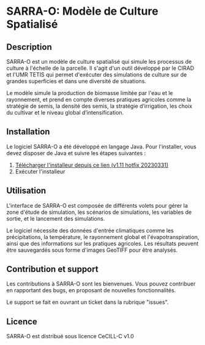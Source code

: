 # SARRA-O: Modèle de Culture Spatialisé

## Description

SARRA-O est un modèle de culture spatialisé qui simule les processus de culture à l'échelle de la parcelle. Il s'agit d'un outil développé par le CIRAD et l'UMR TETIS qui permet d'exécuter des simulations de culture sur de grandes superficies et dans une diversité de situations.

Le modèle simule la production de biomasse limitée par l'eau et le rayonnement, et prend en compte diverses pratiques agricoles comme la stratégie de semis, la densité des semis, la stratégie d’irrigation, les choix du cultivar et le niveau global d’intensification.

## Installation

Le logiciel SARRA-O a été développé en langage Java. Pour l'installer, vous devez disposer de Java et suivre les étapes suivantes :

1. [Télécharger l'installeur depuis ce lien (v1.11 hotfix 20230331)](https://sarra-h.teledetection.fr/wp-content/SARRA-O_v1.11_hotfix_20230331_setup.exe)
2. Exécuter l'installeur

## Utilisation

L'interface de SARRA-O est composée de différents volets pour gérer la zone d'étude de simulation, les scénarios de simulations, les variables de sortie, et le lancement des simulations.

Le logiciel nécessite des données d'entrée climatiques comme les précipitations, la température, le rayonnement global et l'évapotranspiration, ainsi que des informations sur les pratiques agricoles. Les résultats peuvent être sauvegardés sous forme d'images GeoTIFF pour être analysés.

## Contribution et support

Les contributions à SARRA-O sont les bienvenues. Vous pouvez contribuer en rapportant des bugs, en proposant de nouvelles fonctionnalités.

Le support se fait en ouvrant un ticket dans la rubrique "issues".

## Licence

SARRA-O est distribué sous licence CeCILL-C v1.0

